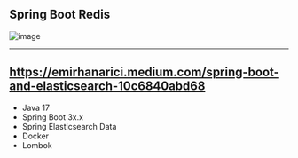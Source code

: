 Spring Boot Redis
---

  ![image](https://github.com/emirhan190341/springboot-redis/assets/67711815/a5119cc4-967b-4ece-921e-16bd86bfb5a1)


---
https://emirhanarici.medium.com/spring-boot-and-elasticsearch-10c6840abd68
---



- Java 17
- Spring Boot 3x.x
- Spring Elasticsearch Data
- Docker
- Lombok

